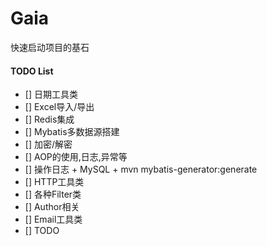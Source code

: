 # Gaia
快速启动项目的基石

#### TODO List
- [] 日期工具类
- [] Excel导入/导出
- [] Redis集成
- [] Mybatis多数据源搭建
- [] 加密/解密
- [] AOP的使用,日志,异常等
- [] 操作日志 + MySQL + mvn mybatis-generator:generate
- [] HTTP工具类
- [] 各种Filter类
- [] Author相关
- [] Email工具类
- [] TODO

